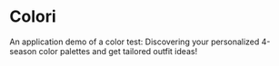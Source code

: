 # Colori
An application demo of  a color test: Discovering your personalized 4-season color palettes and get tailored outfit ideas!
